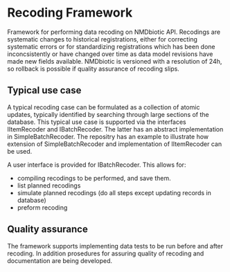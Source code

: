 # Recoding Framework
Framework for performing data recoding on NMDbiotic API. Recodings are systematic changes to historical registrations, either for correcting systematic errors or for standardizing registrations which has been done inconcsistently or have changed over time as data model revisions have made new fields available. NMDbiotic is versioned with a resolution of 24h, so rollback is possible if quality assurance of recoding slips.

## Typical use case
A typical recoding case can be formulated as a collection of atomic updates, typically identified by searching through large sections of the database. This typical use case is supported via the interfaces IItemRecoder and IBatchRecoder. The latter has an abstract implementation in SimpleBatchRecoder. The repositry has an example to illustrate how extension of SimpleBatchRecoder and implementation of IItemRecoder can be used.

A user interface is provided for IBatchRecoder. This allows for:
* compiling recodings to be performed, and save them.
* list planned recodings
* simulate planned recodings (do all steps except updating records in database)
* preform recoding

## Quality assurance
The framework supports implementing data tests to be run before and after recoding. In addition prosedures for assuring quality of recoding and documentation are being developed.
